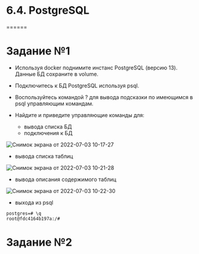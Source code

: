 # 6.4. PostgreSQL
======

# Задание №1

- Используя docker поднимите инстанс PostgreSQL (версию 13). Данные БД сохраните в volume.
- Подключитесь к БД PostgreSQL используя psql.
- Воспользуйтесь командой \? для вывода подсказки по имеющимся в psql управляющим командам.
- Найдите и приведите управляющие команды для:

   - вывода списка БД
   - подключения к БД

![Снимок экрана от 2022-07-03 10-17-27](https://user-images.githubusercontent.com/93032289/177029466-4a086701-fceb-40ff-a1eb-1076d0963064.png)

   - вывода списка таблиц

![Снимок экрана от 2022-07-03 10-21-28](https://user-images.githubusercontent.com/93032289/177030090-316d0965-e017-4486-b920-1cd75f2b2c8d.png)


   - вывода описания содержимого таблиц

![Снимок экрана от 2022-07-03 10-22-30](https://user-images.githubusercontent.com/93032289/177030092-b4ffbacd-fe97-4f46-a3fc-57ee174a2a68.png)

   - выхода из psql
```
postgres=# \q
root@fdc4164b197a:/# 

```

# Задание №2

